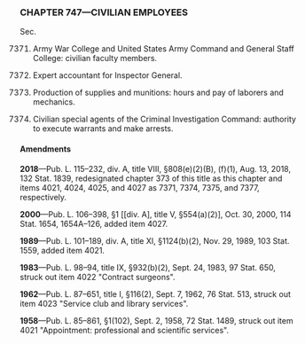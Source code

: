 ### **CHAPTER 747—CIVILIAN EMPLOYEES** ###

Sec.

7371. Army War College and United States Army Command and General Staff College: civilian faculty members.

7374. Expert accountant for Inspector General.

7375. Production of supplies and munitions: hours and pay of laborers and mechanics.

7377. Civilian special agents of the Criminal Investigation Command: authority to execute warrants and make arrests.

#### Amendments ####

**2018**—Pub. L. 115–232, div. A, title VIII, §808(e)(2)(B), (f)(1), Aug. 13, 2018, 132 Stat. 1839, redesignated chapter 373 of this title as this chapter and items 4021, 4024, 4025, and 4027 as 7371, 7374, 7375, and 7377, respectively.

**2000**—Pub. L. 106–398, §1 [[div. A], title V, §554(a)(2)], Oct. 30, 2000, 114 Stat. 1654, 1654A–126, added item 4027.

**1989**—Pub. L. 101–189, div. A, title XI, §1124(b)(2), Nov. 29, 1989, 103 Stat. 1559, added item 4021.

**1983**—Pub. L. 98–94, title IX, §932(b)(2), Sept. 24, 1983, 97 Stat. 650, struck out item 4022 "Contract surgeons".

**1962**—Pub. L. 87–651, title I, §116(2), Sept. 7, 1962, 76 Stat. 513, struck out item 4023 "Service club and library services".

**1958**—Pub. L. 85–861, §1(102), Sept. 2, 1958, 72 Stat. 1489, struck out item 4021 "Appointment: professional and scientific services".